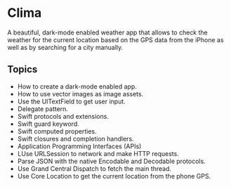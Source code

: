 


#  Clima

A beautiful, dark-mode enabled weather app that allows to check the weather for the current location based on the GPS data from the iPhone as well as by searching for a city manually. 

## Topics

* How to create a dark-mode enabled app.
* How to use vector images as image assets.
* Use the UITextField to get user input. 
* Delegate pattern.
* Swift protocols and extensions. 
* Swift guard keyword. 
* Swift computed properties.
* Swift closures and completion handlers.
* Application Programming Interfaces (APIs)
* LUse URLSession to network and make HTTP requests.
* Parse JSON with the native Encodable and Decodable protocols. 
* Use Grand Central Dispatch to fetch the main thread.
* Use Core Location to get the current location from the phone GPS. 


